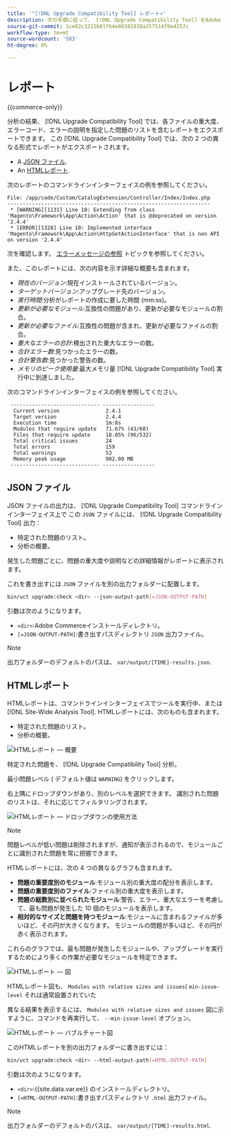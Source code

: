 ```yaml
---
title: '"[!DNL Upgrade Compatibility Tool] レポート»'
description: 次の手順に従って、 [!DNL Upgrade Compatibility Tool] をAdobe Commerceプロジェクトに追加します。
source-git-commit: 1ce02c3215b01f64e86383938a257514f0e4257c
workflow-type: tm+mt
source-wordcount: '583'
ht-degree: 0%

---
```



# レポート

{{commerce-only}}

分析の結果、 [!DNL Upgrade Compatibility Tool] では、各ファイルの重大度、エラーコード、エラーの説明を指定した問題のリストを含むレポートをエクスポートできます。 この [!DNL Upgrade Compatibility Tool] では、次の 2 つの異なる形式でレポートがエクスポートされます。

- A [JSON ファイル](reports.md#json-file).
- An [HTMLレポート](reports.md#html-report).

次のレポートのコマンドラインインターフェイスの例を参照してください。

```terminal
File: /app/code/Custom/CatalogExtension/Controller/Index/Index.php
------------------------------------------------------------------
 * [WARNING][1131] Line 10: Extending from class 'Magento\Framework\App\Action\Action' that is @deprecated on version '2.4.4'
 * [ERROR][1328] Line 10: Implemented interface 'Magento\Framework\App\Action\HttpGetActionInterface' that is non API on version '2.4.4'
```

次を確認します。 [エラーメッセージの参照](../upgrade-compatibility-tool/error-messages.md) トピックを参照してください。

また、このレポートには、次の内容を示す詳細な概要も含まれます。

- *現在のバージョン*:現在インストールされているバージョン。
- *ターゲットバージョン*:アップグレード先のバージョン。
- *実行時間*:分析がレポートの作成に要した時間 (mm:ss)。
- *更新が必要なモジュール*:互換性の問題があり、更新が必要なモジュールの割合。
- *更新が必要なファイル*:互換性の問題が含まれ、更新が必要なファイルの割合。
- *重大なエラーの合計*:検出された重大なエラーの数。
- *合計エラー数*:見つかったエラーの数。
- *合計警告数*:見つかった警告の数。
- *メモリのピーク使用量*:最大メモリ量 [!DNL Upgrade Compatibility Tool] 実行中に到達しました。

次のコマンドラインインターフェイスの例を参照してください。

```terminal
 ----------------------------- ----------------- 
  Current version               2.4.1            
  Target version                2.4.4            
  Execution time                1m:8s            
  Modules that require update   71.67% (43/60)   
  Files that require update     18.05% (96/532)  
  Total critical issues         24               
  Total errors                  159              
  Total warnings                53               
  Memory peak usage             902.00 MB        
 ----------------------------- ----------------- 
```

## JSON ファイル

JSON ファイルの出力は、 [!DNL Upgrade Compatibility Tool] コマンドラインインターフェイス上で この `JSON` ファイルには、 [!DNL Upgrade Compatibility Tool] 出力：

- 特定された問題のリスト。
- 分析の概要。

発生した問題ごとに、問題の重大度や説明などの詳細情報がレポートに表示されます。

これを書き出すには `JSON` ファイルを別の出力フォルダーに配置します。

```bash
bin/uct upgrade:check <dir> --json-output-path[=JSON-OUTPUT-PATH]
```

引数は次のようになります。

- `<dir>`:Adobe Commerceインストールディレクトリ。
- `[=JSON-OUTPUT-PATH]`:書き出すパスディレクトリ `JSON` 出力ファイル。

>[!NOTE]
>
> 出力フォルダーのデフォルトのパスは、 `var/output/[TIME]-results.json`.

## HTMLレポート

HTMLレポートは、コマンドラインインターフェイスでツールを実行中、または [!DNL Site-Wide Analysis Tool]. HTMLレポートには、次のものも含まれます。

- 特定された問題のリスト。
- 分析の概要。

![HTMLレポート — 概要](../../assets/upgrade-guide/uct-html-summary.png)

特定された問題を、 [!DNL Upgrade Compatibility Tool] 分析。

最小問題レベル ( デフォルト値は `WARNING`) をクリックします。

右上隅にドロップダウンがあり、別のレベルを選択できます。 識別された問題のリストは、それに応じてフィルタリングされます。

![HTMLレポート — ドロップダウンの使用方法](../../assets/upgrade-guide/uct-html-filtered-issues-list.png)

>[!NOTE]
>
> 問題レベルが低い問題は削除されますが、通知が表示されるので、モジュールごとに識別された問題を常に把握できます。

HTMLレポートには、次の 4 つの異なるグラフも含まれます。

- **問題の重要度別のモジュール**:モジュール別の重大度の配分を表示します。
- **問題の重要度別のファイル**:ファイル別の重大度を表示します。
- **問題の総数別に並べられたモジュール**:警告、エラー、重大なエラーを考慮して、最も問題が発生した 10 個のモジュールを表示します。
- **相対的なサイズと問題を持つモジュール**:モジュールに含まれるファイルが多いほど、その円が大きくなります。 モジュールの問題が多いほど、その円が赤く表示されます。

これらのグラフでは、最も問題が発生したモジュールや、アップグレードを実行するためにより多くの作業が必要なモジュールを特定できます。

![HTMLレポート — 図](../../assets/upgrade-guide/uct-html-diagrams.png)

HTMLレポート図も、 `Modules with relative sizes and issues`( `min-issue-level` それは通常設置されていた

異なる結果を表示するには、 `Modules with relative sizes and issues` 図に示すように、コマンドを再実行して、 `--min-issue-level` オプション。

![HTMLレポート — バブルチャート図](../../assets/upgrade-guide/uct-html-filtered-diagrams.png)

このHTMLレポートを別の出力フォルダーに書き出すには：

```bash
bin/uct upgrade:check <dir> --html-output-path[=HTML-OUTPUT-PATH]
```

引数は次のようになります。

- `<dir>`:{{site.data.var.ee}} のインストールディレクトリ。
- `[=HTML-OUTPUT-PATH]`:書き出すパスディレクトリ `.html` 出力ファイル。

>[!NOTE]
>
> 出力フォルダーのデフォルトのパスは、 `var/output/[TIME]-results.html`.

